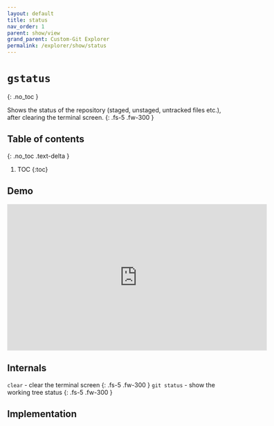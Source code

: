 ```yaml
---
layout: default
title: status
nav_order: 1
parent: show/view
grand_parent: Custom-Git Explorer
permalink: /explorer/show/status
---
```


# `gstatus`
{: .no_toc }

Shows the status of the repository (staged, unstaged, untracked files etc.), after clearing the terminal screen.
{: .fs-5 .fw-300 }

## Table of contents
{: .no_toc .text-delta }

1. TOC
{:toc}

## <i class="fas fa-video"></i> Demo
<iframe width="600" height="337.5" src="https://www.youtube.com/embed/StaPAVXnAm0?start=166&end=186&controls=0&modestbranding=1&disablekb=1&autohide=1&rel=0&fs=1&iv_load_policy=3&widget_referrer=https://custom-git.io" title="gadd demo" frameborder="0" allow="clipboard-write; encrypted-media; gyroscope; picture-in-picture" allowfullscreen></iframe>

## <i class="fas fa-file-alt"></i> Internals
`clear` - clear the terminal screen <a href="https://linux.die.net/man/1/clear" target="_blank"><i class="fas fa-external-link-alt"></i></a>
{: .fs-5 .fw-300 }
`git status` - show the working tree status <a href="https://git-scm.com/docs/git-status" target="_blank"><i class="fas fa-external-link-alt"></i></a>
{: .fs-5 .fw-300 }

## <i class="fas fa-code"></i> Implementation
<script src="https://emgithub.com/embed.js?target=https%3A%2F%2Fgithub.com%2Fcustom-git%2Fcustom-git-bash%2Fblob%2Frelease-0.3%2Fcmd%2Fgstatus&style=github&showBorder=on&showFileMeta=on&showCopy=on"></script>